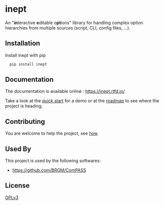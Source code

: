 # inept

An "**in**teractive **e**ditable o**pt**ions" library for handling complex option hierarchies
from multiple sources (script, CLI, config files, ...).

## Installation 

Install inept with pip

```bash 
  pip install inept
```

## Documentation

The documentation is available online : https://inept.rtfd.io/

Take a look at the [quick start](https://inept.readthedocs.io/en/latest/quick-start.html) for a demo or at the [roadmap](https://inept.readthedocs.io/en/latest/roadmap.html) to see where the project is heading.


## Contributing

You are welcome to help the project, see [how](https://inept.readthedocs.io/en/latest/contributing.html).


## Used By

This project is used by the following softwares:

- https://github.com/BRGM/ComPASS

## License

[GPLv3](https://www.gnu.org/licenses/gpl-3.0.en.html)

